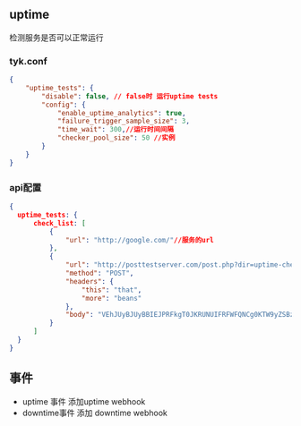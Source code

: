 ## uptime

检测服务是否可以正常运行

### tyk.conf
```json
{
    "uptime_tests": {
        "disable": false, // false时 运行uptime tests 
        "config": {
            "enable_uptime_analytics": true,
            "failure_trigger_sample_size": 3,
            "time_wait": 300,//运行时间间隔
            "checker_pool_size": 50 //实例
        }
    }
}
```


### api配置

```json
{
  uptime_tests: {
      check_list: [
          {
              "url": "http://google.com/"//服务的url
          },
          {
              "url": "http://posttestserver.com/post.php?dir=uptime-checker",
              "method": "POST",
              "headers": {
                  "this": "that",
                  "more": "beans"
              },
              "body": "VEhJUyBJUyBBIEJPRFkgT0JKRUNUIFRFWFQNCg0KTW9yZSBzdHVmZiBoZXJl"
          }
      ]
  }
}

```

## 事件
- uptime 事件 添加uptime webhook
- downtime事件 添加 downtime webhook